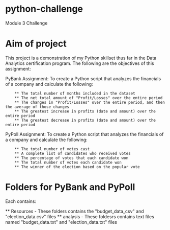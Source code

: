 # python-challenge
Module 3 Challenge

# Aim of project 
   This project is a demonstration of my Python skillset thus far in the Data Analytics certification program.
   The following are the objectives of this assignment:
   
PyBank Assignment:
   To create a Python script that analyzes the financials of a company and calculate the following:

        ** The total number of months included in the dataset
        ** The net total amount of "Profit/Losses" over the entire period
        ** The changes in "Profit/Losses" over the entire period, and then the average of those changes
        ** The greatest increase in profits (date and amount) over the entire period
        ** The greatest decrease in profits (date and amount) over the entire period

PyPoll Assignment:
    To create a Python script that analyzes the financials of a company and calculate the following:

        ** The total number of votes cast
        ** A complete list of candidates who received votes
        ** The percentage of votes that each candidate won
        ** The total number of votes each candidate won
        ** The winner of the election based on the popular vote

# Folders for PyBank and PyPoll 
Each contains:

   ** Resources - These folders contains the "budget_data_csv" and "election_data.csv" files
   ** analysis - These foldesrs contains text files named "budget_data.txt" and "election_data.txt" files
